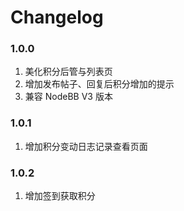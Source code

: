 # Changelog

### 1.0.0

1. 美化积分后管与列表页
2. 增加发布帖子、回复后积分增加的提示
3. 兼容 NodeBB V3 版本

### 1.0.1

1. 增加积分变动日志记录查看页面

### 1.0.2

1. 增加签到获取积分

